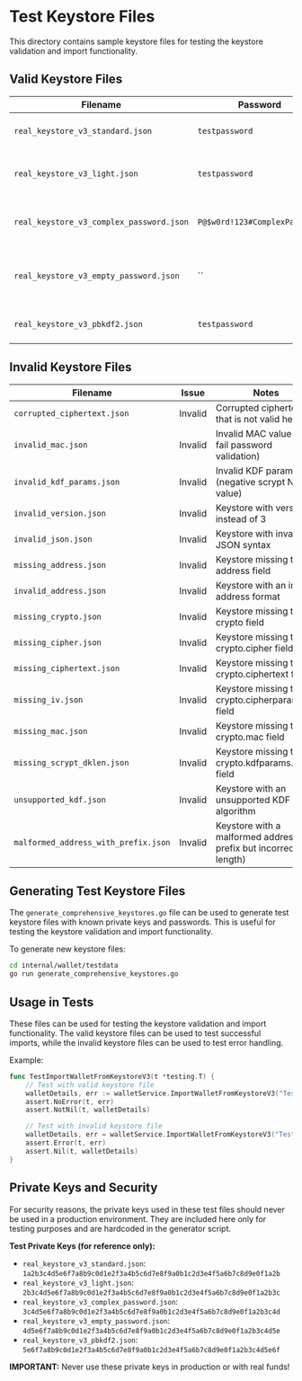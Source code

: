 # Test Keystore Files

This directory contains sample keystore files for testing the keystore validation and import functionality.

## Valid Keystore Files

| Filename | Password | Address | KDF | Notes |
|----------|----------|---------|-----|-------|
| `real_keystore_v3_standard.json` | `testpassword` | `0xAf6D46d1E55AA87772Fb1538FE4d36AAA70f4e06` | scrypt | Standard scrypt parameters |
| `real_keystore_v3_light.json` | `testpassword` | `0x44BD130B9F2032705e2B3C84b01e1305941c6312` | scrypt | Light scrypt parameters (faster but less secure) |
| `real_keystore_v3_complex_password.json` | `P@$w0rd!123#ComplexPassword` | `0xF32f7C95CD7f616674Cb06d5E253CAC345E2722B` | scrypt | Complex password with special characters |
| `real_keystore_v3_empty_password.json` | `` | `0xBE9392958b1d9a6145f4Ed4531f0055863C3ecd8` | scrypt | Empty password (not recommended but should work) |
| `real_keystore_v3_pbkdf2.json` | `testpassword` | `0xF3a434F00C66A6827ba72a12fCA3fA7c219E1692` | pbkdf2 | PBKDF2 key derivation function |

## Invalid Keystore Files

| Filename | Issue | Notes |
|----------|-------|-------|
| `corrupted_ciphertext.json` | Invalid | Corrupted ciphertext that is not valid hex |
| `invalid_mac.json` | Invalid | Invalid MAC value (will fail password validation) |
| `invalid_kdf_params.json` | Invalid | Invalid KDF parameters (negative scrypt N value) |
| `invalid_version.json` | Invalid | Keystore with version 2 instead of 3 |
| `invalid_json.json` | Invalid | Keystore with invalid JSON syntax |
| `missing_address.json` | Invalid | Keystore missing the address field |
| `invalid_address.json` | Invalid | Keystore with an invalid address format |
| `missing_crypto.json` | Invalid | Keystore missing the crypto field |
| `missing_cipher.json` | Invalid | Keystore missing the crypto.cipher field |
| `missing_ciphertext.json` | Invalid | Keystore missing the crypto.ciphertext field |
| `missing_iv.json` | Invalid | Keystore missing the crypto.cipherparams.iv field |
| `missing_mac.json` | Invalid | Keystore missing the crypto.mac field |
| `missing_scrypt_dklen.json` | Invalid | Keystore missing the crypto.kdfparams.dklen field |
| `unsupported_kdf.json` | Invalid | Keystore with an unsupported KDF algorithm |
| `malformed_address_with_prefix.json` | Invalid | Keystore with a malformed address (0x prefix but incorrect length) |

## Generating Test Keystore Files

The `generate_comprehensive_keystores.go` file can be used to generate test keystore files with known private keys and passwords. This is useful for testing the keystore validation and import functionality.

To generate new keystore files:

```bash
cd internal/wallet/testdata
go run generate_comprehensive_keystores.go
```

## Usage in Tests

These files can be used for testing the keystore validation and import functionality. The valid keystore files can be used to test successful imports, while the invalid keystore files can be used to test error handling.

Example:

```go
func TestImportWalletFromKeystoreV3(t *testing.T) {
    // Test with valid keystore file
    walletDetails, err := walletService.ImportWalletFromKeystoreV3("Test Wallet", "testdata/keystores/real_keystore_v3_standard.json", "testpassword")
    assert.NoError(t, err)
    assert.NotNil(t, walletDetails)

    // Test with invalid keystore file
    walletDetails, err = walletService.ImportWalletFromKeystoreV3("Test Wallet", "testdata/keystores/invalid_version.json", "testpassword")
    assert.Error(t, err)
    assert.Nil(t, walletDetails)
}
```

## Private Keys and Security

For security reasons, the private keys used in these test files should never be used in a production environment. They are included here only for testing purposes and are hardcoded in the generator script.

**Test Private Keys (for reference only):**
- `real_keystore_v3_standard.json`: `1a2b3c4d5e6f7a8b9c0d1e2f3a4b5c6d7e8f9a0b1c2d3e4f5a6b7c8d9e0f1a2b`
- `real_keystore_v3_light.json`: `2b3c4d5e6f7a8b9c0d1e2f3a4b5c6d7e8f9a0b1c2d3e4f5a6b7c8d9e0f1a2b3c`
- `real_keystore_v3_complex_password.json`: `3c4d5e6f7a8b9c0d1e2f3a4b5c6d7e8f9a0b1c2d3e4f5a6b7c8d9e0f1a2b3c4d`
- `real_keystore_v3_empty_password.json`: `4d5e6f7a8b9c0d1e2f3a4b5c6d7e8f9a0b1c2d3e4f5a6b7c8d9e0f1a2b3c4d5e`
- `real_keystore_v3_pbkdf2.json`: `5e6f7a8b9c0d1e2f3a4b5c6d7e8f9a0b1c2d3e4f5a6b7c8d9e0f1a2b3c4d5e6f`

**IMPORTANT:** Never use these private keys in production or with real funds!
